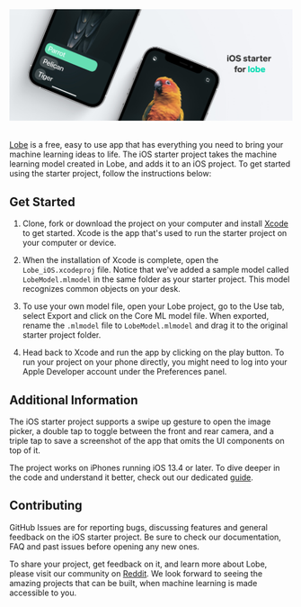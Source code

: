 <!-- <div style="text-align:center"><img src="https://github.com/lobe/iOS-bootstrap/raw/master/Assets/header.jpg" /></div> -->
<div style="text-align:center"><img src="https://github.com/lobe/iOS-bootstrap/raw/master/assets/header.jpg" /></div>
<br>

[Lobe](http://lobe.ai/) is a free, easy to use app that has everything you need to bring your machine learning ideas to life. The iOS starter project takes the machine learning model created in Lobe, and adds it to an iOS project. To get started using the starter project, follow the instructions below:

## Get Started

1. Clone, fork or download the project on your computer and install [Xcode](https://apps.apple.com/us/app/xcode/id497799835?mt=12) to get started. Xcode is the app that's used to run the starter project on your computer or device.

2. When the installation of Xcode is complete, open the `Lobe_iOS.xcodeproj` file. Notice that we've added a sample model called `LobeModel.mlmodel` in the same folder as your starter project. This model recognizes common objects on your desk.

3. To use your own model file, open your Lobe project, go to the Use tab, select Export and click on the Core ML model file. When exported, rename the `.mlmodel` file to `LobeModel.mlmodel` and drag it to the original starter project folder.

4. Head back to Xcode and run the app by clicking on the play button. To run your project on your phone directly, you might need to log into your Apple Developer account under the Preferences panel.

## Additional Information

The iOS starter project supports a swipe up gesture to open the image picker, a double tap to toggle between the front and rear camera, and a triple tap to save a screenshot of the app that omits the UI components on top of it.

The project works on iPhones running iOS 13.4 or later. To dive deeper in the code and understand it better, check out our dedicated [guide](https://github.com/lobe/iOS-bootstrap/tree/master/Lobe_iOS).

## Contributing

GitHub Issues are for reporting bugs, discussing features and general feedback on the iOS starter project. Be sure to check our documentation, FAQ and past issues before opening any new ones.

To share your project, get feedback on it, and learn more about Lobe, please visit our community on [Reddit](https://www.reddit.com/r/Lobe/). We look forward to seeing the amazing projects that can be built, when machine learning is made accessible to you.
